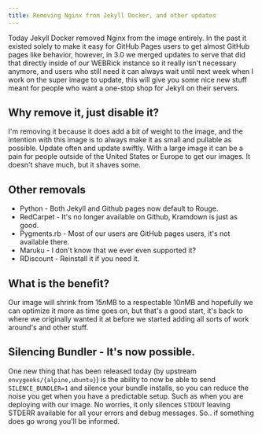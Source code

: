 ```yaml
---
title: Removing Nginx from Jekyll Docker, and other updates
---
```


Today Jekyll Docker removed Nginx from the image entirely.  In the past it existed solely to make it easy for GitHub Pages users to get almost GitHub pages like behavior, however, in 3.0 we merged updates to serve that did that directly inside of our WEBRick instance so it really isn't necessary anymore, and users who still need it can always wait until next week when I work on the super image to update, this will give you some nice new stuff meant for people who want a one-stop shop for Jekyll on their servers.

## Why remove it, just disable it?

I'm removing it because it does add a bit of weight to the image, and the intention with this image is to always make it as small and pullable as possible.  Update often and update swiftly.  With a large image it can be a pain for people outside of the United States or Europe to get our images.  It doesn't shave much, but it shaves some.

## Other removals

- Python - Both Jekyll and Github pages now default to Rouge.
- RedCarpet - It's no longer available on Github, Kramdown is just as good.
- Pygments.rb - Most of our users are GitHub pages users, it's not available there.
- Maruku - I don't know that we ever even supported it?
- RDiscount - Reinstall it if you need it.

## What is the benefit?

Our image will shrink from 15<i>n</i>MB to a respectable 10<i>n</i>MB and hopefully we can optimize it more as time goes on, but that's a good start, it's back to where we originally wanted it at before we started adding all sorts of work around's and other stuff.

## Silencing Bundler - It's now possible.

One new thing that has been released today (by upstream `envygeeks/{alpine,ubuntu}`) is the ability to now be able to send `SILENCE_BUNDLER=1` and silence your bundle installs, so you can reduce the noise you get when you have a predictable setup.  Such as when you are deploying with our image.  No worries, it only silences `STDOUT` leaving STDERR available for all your errors and debug messages.  So.. if something does go wrong you'll be informed.
